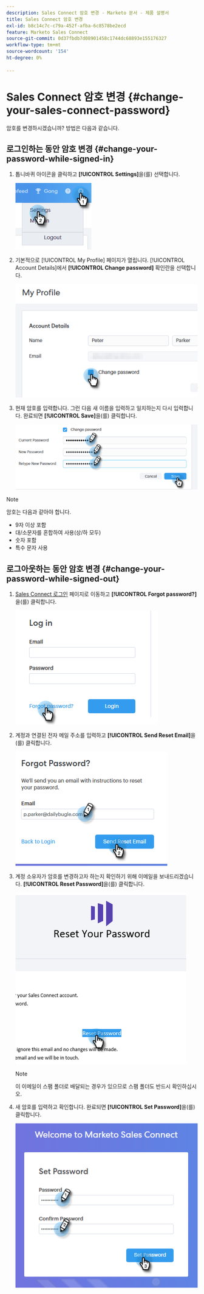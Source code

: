 ```yaml
---
description: Sales Connect 암호 변경 - Marketo 문서 - 제품 설명서
title: Sales Connect 암호 변경
exl-id: b8c14c7c-c79a-452f-afba-6c8578be2ecd
feature: Marketo Sales Connect
source-git-commit: 0d37fbdb7d08901458c1744dc68893e155176327
workflow-type: tm+mt
source-wordcount: '154'
ht-degree: 0%

---
```


# Sales Connect 암호 변경 {#change-your-sales-connect-password}

암호를 변경하시겠습니까? 방법은 다음과 같습니다.

## 로그인하는 동안 암호 변경 {#change-your-password-while-signed-in}

1. 톱니바퀴 아이콘을 클릭하고 **[!UICONTROL Settings]**&#x200B;을(를) 선택합니다.

   ![](assets/change-your-sales-connect-password-1.png)

1. 기본적으로 [!UICONTROL My Profile] 페이지가 열립니다. [!UICONTROL Account Details]에서 **[!UICONTROL Change password]** 확인란을 선택합니다.

   ![](assets/change-your-sales-connect-password-2.png)

1. 현재 암호를 입력합니다. 그런 다음 새 이름을 입력하고 일치하는지 다시 입력합니다. 완료되면 **[!UICONTROL Save]**&#x200B;을(를) 클릭합니다.

   ![](assets/change-your-sales-connect-password-3.png)

>[!NOTE]
>
>암호는 다음과 같아야 합니다.
>
>* 9자 이상 포함
>* 대/소문자를 혼합하여 사용(상/하 모두)
>* 숫자 포함
>* 특수 문자 사용

## 로그아웃하는 동안 암호 변경 {#change-your-password-while-signed-out}

1. [Sales Connect 로그인](https://toutapp.com/login) 페이지로 이동하고 **[!UICONTROL Forgot password?]**&#x200B;을(를) 클릭합니다.

   ![](assets/change-your-sales-connect-password-4.png)

1. 계정과 연결된 전자 메일 주소를 입력하고 **[!UICONTROL Send Reset Email]**&#x200B;을(를) 클릭합니다.

   ![](assets/change-your-sales-connect-password-5.png)

1. 계정 소유자가 암호를 변경하고자 하는지 확인하기 위해 이메일을 보내드리겠습니다. **[!UICONTROL Reset Password]**&#x200B;을(를) 클릭합니다.

   ![](assets/change-your-sales-connect-password-6.png)

   >[!NOTE]
   >
   >이 이메일이 스팸 폴더로 배달되는 경우가 있으므로 스팸 폴더도 반드시 확인하십시오.

1. 새 암호를 입력하고 확인합니다. 완료되면 **[!UICONTROL Set Password]**&#x200B;을(를) 클릭합니다.

   ![](assets/change-your-sales-connect-password-7.png)
